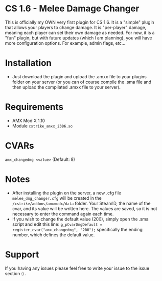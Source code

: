 # CS 1.6 - Melee Damage Changer
This is officially my OWN very first plugin for CS 1.6. It is a "simple" plugin that allows your players to change damage. It is "per-player" damage, meaning each player can set their own damage as needed. For now, it is a "fun" plugin, but with future updates (which I am planning), you will have more configuration options. For example, admin flags, etc...

# Installation
- Just download the plugin and upload the .amxx file to your plugins folder on your server (or you can of course compile the .sma file and then upload the compilated .amxx file to your server).

# Requirements
- AMX Mod X 1.10
- Module `cstrike_amxx_i386.so`

# CVARs
`amx_changedmg <value>` (Default: 8)

# Notes
- After installing the plugin on the server, a new .cfg file `melee_dmg_changer.cfg` will be created in the `/cstrike/addons/amxmodx/data` folder. Your SteamID, the name of the cvar, and its value will be written here. The values are saved, so it is not necessary to enter the command again each time.
- If you wish to change the default value (200), simply open the .sma script and edit this line: `g_pCvarDmgDefault = register_cvar("amx_changedmg", "200");` specifically the ending number, which defines the default value.

# Support
If you having any issues please feel free to write your issue to the issue section :) .

